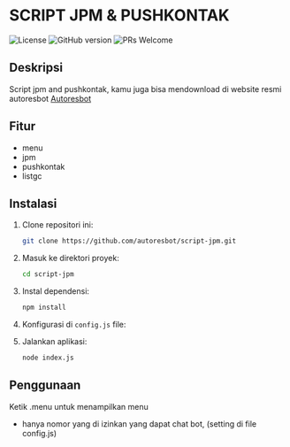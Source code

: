 # SCRIPT JPM & PUSHKONTAK

![License](https://img.shields.io/badge/license-MIT-blue.svg) ![GitHub version](https://img.shields.io/badge/version-1.2-brightgreen.svg) ![PRs Welcome](https://img.shields.io/badge/PRs-welcome-brightgreen.svg)

## Deskripsi

Script jpm and pushkontak, kamu juga bisa mendownload di website resmi autoresbot [Autoresbot](https://autoresbot.com/download)

## Fitur

- menu
- jpm
- pushkontak
- listgc

## Instalasi

1. Clone repositori ini:
   ```bash
   git clone https://github.com/autoresbot/script-jpm.git
   ```
2. Masuk ke direktori proyek:
   ```bash
   cd script-jpm
   ```
3. Instal dependensi:
   ```bash
   npm install
   ```
4. Konfigurasi di `config.js` file:

5. Jalankan aplikasi:
   ```bash
   node index.js
   ```

## Penggunaan

Ketik .menu untuk menampilkan menu

- hanya nomor yang di izinkan yang dapat chat bot, (setting di file config.js)
